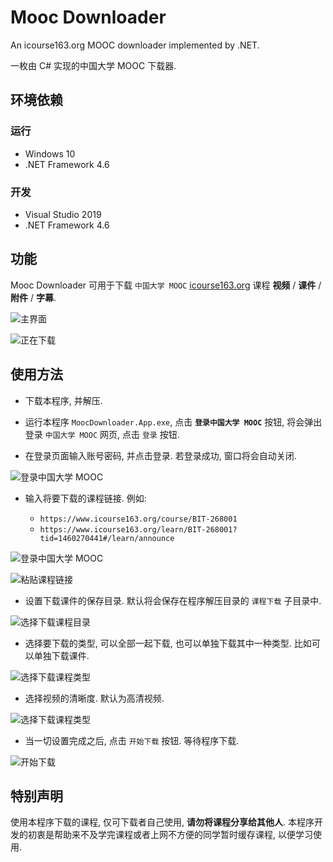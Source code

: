 # Mooc Downloader

An icourse163.org MOOC downloader implemented by .NET.

一枚由 C# 实现的中国大学 MOOC 下载器.

## 环境依赖

### 运行

- Windows 10
- .NET Framework 4.6

### 开发

- Visual Studio 2019
- .NET Framework 4.6

## 功能

Mooc Downloader 可用于下载 `中国大学 MOOC` [icourse163.org](https://www.icourse163.org/) 课程 **视频** / **课件** / **附件** / **字幕**.

![主界面](./docs/images/main-interface.png)

![正在下载](./docs/images/main-interface-downloading.png)

## 使用方法

- 下载本程序, 并解压.

- 运行本程序 `MoocDownloader.App.exe`, 点击 **`登录中国大学 MOOC`** 按钮, 将会弹出登录 `中国大学 MOOC` 网页, 点击 `登录` 按钮.

- 在登录页面输入账号密码, 并点击登录. 若登录成功, 窗口将会自动关闭.

![登录中国大学 MOOC](./docs/images/login.png)

- 输入将要下载的课程链接. 例如:
    
    - `https://www.icourse163.org/course/BIT-268001`
    - `https://www.icourse163.org/learn/BIT-268001?tid=1460270441#/learn/announce`

![登录中国大学 MOOC](./docs/images/copy-course-link.png)

![粘贴课程链接](./docs/images/paste-course-link.png)

- 设置下载课件的保存目录. 默认将会保存在程序解压目录的 `课程下载` 子目录中.

![选择下载课程目录](./docs/images/select-course-save-path.png)

- 选择要下载的类型, 可以全部一起下载, 也可以单独下载其中一种类型. 比如可以单独下载课件.

![选择下载课程类型](./docs/images/select-course-type.png)

- 选择视频的清晰度. 默认为高清视频.

![选择下载课程类型](./docs/images/select-course-quality.png)

- 当一切设置完成之后, 点击 `开始下载` 按钮. 等待程序下载.

![开始下载](./docs/images/click-start.png)

## 特别声明

使用本程序下载的课程, 仅可下载者自己使用, **请勿将课程分享给其他人**. 本程序开发的初衷是帮助来不及学完课程或者上网不方便的同学暂时缓存课程, 以便学习使用.
